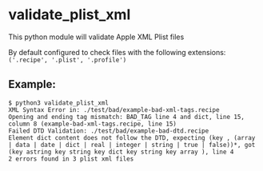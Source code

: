 # validate_plist_xml
This python module will validate Apple XML Plist files

By default configured to check files with the following extensions: `('.recipe', '.plist', '.profile')`

## Example:

```
$ python3 validate_plist_xml
XML Syntax Error in: ./test/bad/example-bad-xml-tags.recipe
Opening and ending tag mismatch: BAD_TAG line 4 and dict, line 15, column 8 (example-bad-xml-tags.recipe, line 15)
Failed DTD Validation: ./test/bad/example-bad-dtd.recipe
Element dict content does not follow the DTD, expecting (key , (array | data | date | dict | real | integer | string | true | false))*, got (key astring key string key dict key string key array ), line 4
2 errors found in 3 plist xml files
```
